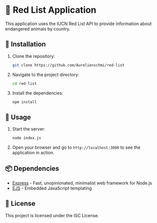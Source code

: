 # 🐾 Red List Application

This application uses the IUCN Red List API to provide information about endangered animals by country.

## 🚀 Installation

1. Clone the repository:
    ```sh
    git clone https://github.com/Aurelienschmi/red-list
    ```
2. Navigate to the project directory:
    ```sh
    cd red-list
    ```
3. Install the dependencies:
    ```sh
    npm install
    ```

## 📖 Usage

1. Start the server:
    ```sh
    node index.js 
    ```
2. Open your browser and go to `http://localhost:3000` to see the application in action.

## 📦 Dependencies

- [Express](https://expressjs.com/) - Fast, unopinionated, minimalist web framework for Node.js
- [EJS](https://ejs.co/) - Embedded JavaScript templating

## 📜 License

This project is licensed under the ISC License.